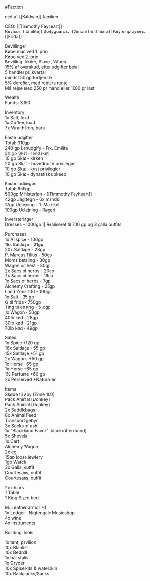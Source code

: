 #Faction 

ejet af [[Kaldwin]] familien

CEO: [[Timmothy Feyheart]]  
Revisor: [[Emilita]]
Bodyguards: [[Simon]] & [[Taara]]
Key employees: [[Frida]]
  
Bevillinger  
Købe mad ved 1. prio  
Købe ved 2. prio  
Bevilling: Aktier, Slaver, Våben  
15% af overskud, efter udgifter betal  
5 handler pr. kvartal  
mindst 50 gp fortjenste  
5% derefter, med renters rente  
Må rejse med 250 pr mand eller 1000 pr last

Wealth  
Funds: 3.150

Inventory  
1x Salt, load  
1x Coffee, load  
7x Wraith Iron, bars

Faste udgifter  
Total: 310gp  
240 gp Lønudgify - Frk. Emilita  
20 gp Skat - landskat  
10 gp Skat - kirken  
20 gp Skat - hovedroute privilegier  
10 gp Skat - kyst privilegier  
10 gp Skat - dynastisk upkeep

Faste indtægter  
Total: 659gp  
500gp Ministerløn - [[Timmothy Feyheart]]  
42gp Jagttegn - 6x mands  
17gp Udlejning - 1. Matrikel  
100gp Udlejning - Røgeri

Inversteringer  
Dresses - 1000gp || Realiseret til 700 gp og 3 galla outfits

Purchases  
1x Allspice - 100gp  
15x Saltlage - 21gp  
20x Saltlage - 28gp  
P. Marcus Tilius - 50gp  
Moms betaling - 30gp  
Wagon og hest - 30gp  
2x Sacs of herbs - 20gp  
2x Sacs of herbs - 15gp  
1x Sacs of herbs - 7gp  
Alchemy Crafting - 25gp  
Land Zone 100 - 190gp  
1x Salt - 35 gp  
G til frida - 750gp  
Ting til en krig - 516gp  
1x Wagon - 50gp  
40lb kød - 28gp  
30lb kød - 21gp  
70lb kød - 49gp

Sales  
1x Spice +120 gp  
16x Saltlage +55 gp  
15x Saltlage +51 gp  
2x Wagons +50 gp  
1x Horse +65 gp  
1x Horse +65 gp  
1½ Perfume +60 gp  
2x Perserved +Naturalier

Items  
Skøde til Åby \[Zone 100\]  
Pack Animal \[Donkey\]  
Pack Animal \[Donkey\]  
2x Saddlebags  
8x Animal Feed  
Transport gebyr  
3x Sacks of ash  
1x "Blackhand Favor" \[blackrotten hand\]  
5x Shovels  
1x Cart  
Alchemy Wagon  
2x eg  
15gp loose jewlery  
1gp Watch  
3x Galla, outfit  
Courtesans, outfit  
Courtesans, outfit

2x chiars  
1 Table  
1 King Sized bed

M. Leather armor +1  
1x Ledger - Nigtengale Musicshop  
4x wine  
4x instruments

Building Tools

1x tent, pavilion  
10x Blanket  
10x Bedroll  
1x bål stativ  
1x Gryder  
10x Spise kits & waterskin  
10x Backpacks/Sacks
